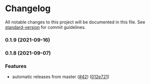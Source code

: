 # Changelog

All notable changes to this project will be documented in this file. See [standard-version](https://github.com/conventional-changelog/standard-version) for commit guidelines.

### 0.1.9 (2021-09-16)

### 0.1.8 (2021-09-07)


### Features

* automatic releases from master ([#42](https://githab.com/aave/aave-ui-kit/issues/42)) ([012e721](https://githab.com/aave/aave-ui-kit/commit/012e721214ee5aaf6bde406ed0e7e650954177a6))
